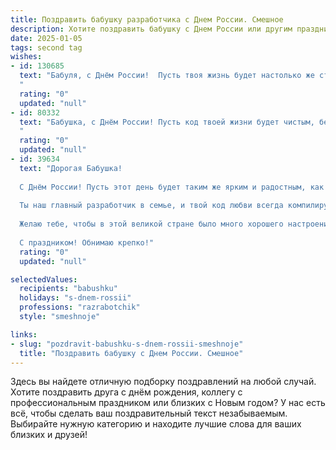 ```yaml
---
title: Поздравить бабушку разработчика с Днем России. Смешное
description: Хотите поздравить бабушку с Днем России или другим праздником? Наш ИИ создаст незабываемое поздравление, а вы обязательно выделитесь среди других.  
date: 2025-01-05
tags: second tag
wishes:
- id: 130685
  text: "Бабуля, с Днём России!  Пусть твоя жизнь будет настолько же стабильна и незыблема, как работа моего кода (ну, почти!).  Желаю тебе столько радости, сколько гигабайт памяти в моём новом компьютере, и здоровья – на тысячу обновлений Windows!  С праздником!
  "
  rating: "0"
  updated: "null"
- id: 80332
  text: "Бабушка, с Днём России! Пусть код твоей жизни будет чистым, без багов и ошибок, а главный проект - семья - всегда будет в приоритете! 😄
  "
  rating: "0"
  updated: "null"
- id: 39634
  text: "Дорогая Бабушка!
  
  С Днём России! Пусть этот день будет таким же ярким и радостным, как твои истории о том, как ты в молодости сама \"разрабатывала\" свой секретный рецепт пирожков!
  
  Ты наш главный разработчик в семье, и твой код любви всегда компилируется без ошибок. Пусть в жизни будут только позитивные обновления, а баги обходят стороной!
  
  Желаю тебе, чтобы в этой великой стране было много хорошего настроения, как в твоих любимых куличах, и чтобы рядом всегда были те, кто помогает тебе «дебажить» повседневные заботы!
  
  С праздником! Обнимаю крепко!"
  rating: "0"
  updated: "null"

selectedValues:
  recipients: "babushku"
  holidays: "s-dnem-rossii"
  professions: "razrabotchik"
  style: "smeshnoje"

links:
- slug: "pozdravit-babushku-s-dnem-rossii-smeshnoje"
  title: "Поздравить бабушку с Днем России. Смешное"
---
```


Здесь вы найдете отличную подборку поздравлений на любой случай.
Хотите поздравить друга с днём рождения, коллегу с профессиональным праздником или близких с Новым годом? У нас есть всё, чтобы сделать ваш поздравительный текст незабываемым. Выбирайте нужную категорию и находите лучшие слова для ваших близких и друзей!
